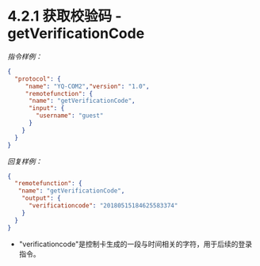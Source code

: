 # 4.2.1    获取校验码 - getVerificationCode

 *指令样例：*

```json
{
  "protocol": {
     "name": "YQ-COM2","version": "1.0",
     "remotefunction": {
      "name": "getVerificationCode",
      "input": {
        "username": "guest"
      }
    }
  }
}
```

 *回复样例：*

```json
{
  "remotefunction": {
   "name": "getVerificationCode",
    "output": {
      "verificationcode": "20180515184625583374"
    }
  }
}
```

* "verificationcode"是控制卡生成的一段与时间相关的字符，用于后续的登录指令。